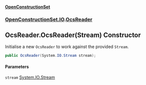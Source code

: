#### [OpenConstructionSet](index 'index')
### [OpenConstructionSet.IO](index#OpenConstructionSet_IO 'OpenConstructionSet.IO').[OcsReader](T57tcFO5x0tbza6wZBV1Ww 'OpenConstructionSet.IO.OcsReader')
## OcsReader.OcsReader(Stream) Constructor
Initialise a new `OcsReader` to work against the provided `Stream`.  
```csharp
public OcsReader(System.IO.Stream stream);
```
#### Parameters
<a name='OpenConstructionSet_IO_OcsReader_OcsReader(System_IO_Stream)_stream'></a>
`stream` [System.IO.Stream](https://docs.microsoft.com/en-us/dotnet/api/System.IO.Stream 'System.IO.Stream')  
  
